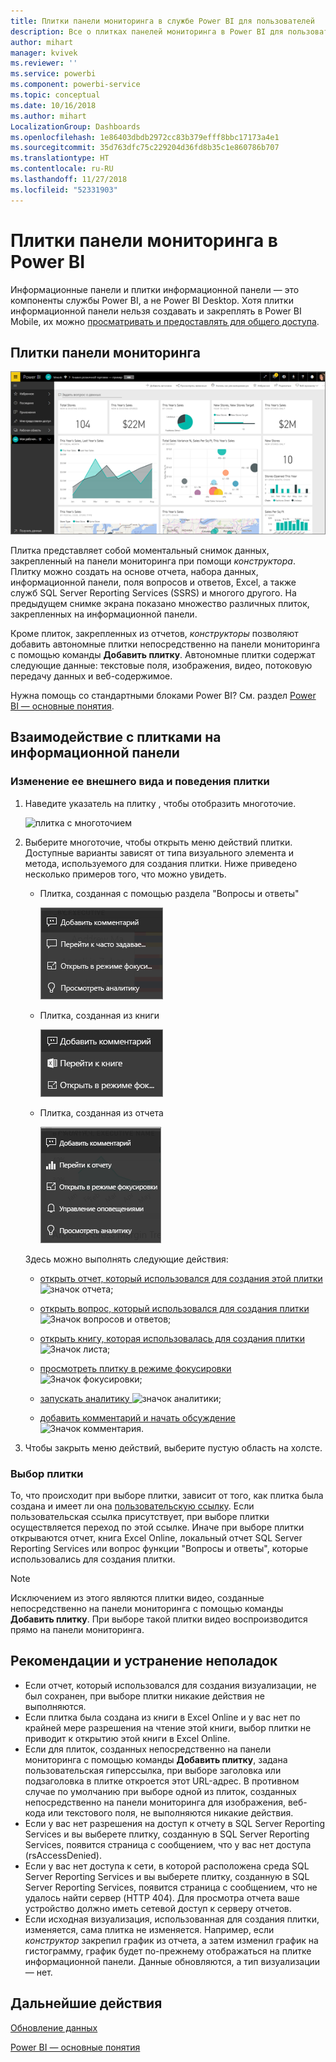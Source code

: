 ```yaml
---
title: Плитки панели мониторинга в службе Power BI для пользователей
description: Все о плитках панелей мониторинга в Power BI для пользователей. Это плитки, созданные в SQL Server Reporting Services (SSRS).
author: mihart
manager: kvivek
ms.reviewer: ''
ms.service: powerbi
ms.component: powerbi-service
ms.topic: conceptual
ms.date: 10/16/2018
ms.author: mihart
LocalizationGroup: Dashboards
ms.openlocfilehash: 1e86403dbdb2972cc83b379efff8bbc17173a4e1
ms.sourcegitcommit: 35d763dfc75c229204d36fd8b35c1e860786b707
ms.translationtype: HT
ms.contentlocale: ru-RU
ms.lasthandoff: 11/27/2018
ms.locfileid: "52331903"
---
```

# <a name="dashboard-tiles-in-power-bi"></a>Плитки панели мониторинга в Power BI
Информационные панели и плитки информационной панели — это компоненты службы Power BI, а не Power BI Desktop. Хотя плитки информационной панели нельзя создавать и закреплять в Power BI Mobile, их можно [просматривать и предоставлять для общего доступа](mobile/mobile-tiles-in-the-mobile-apps.md). 

## <a name="dashboard-tiles"></a>Плитки панели мониторинга
![Панель мониторинга Power BI](./media/end-user-tiles/power-bi-dashboard.png)

Плитка представляет собой моментальный снимок данных, закрепленный на панели мониторинга при помощи *конструктора*. Плитку можно создать на основе отчета, набора данных, информационной панели, поля вопросов и ответов, Excel, а также служб SQL Server Reporting Services (SSRS) и многого другого.  На предыдущем снимке экрана показано множество различных плиток, закрепленных на информационной панели.

Кроме плиток, закрепленных из отчетов, *конструкторы* позволяют добавить автономные плитки непосредственно на панели мониторинга с помощью команды **Добавить плитку**. Автономные плитки содержат следующие данные: текстовые поля, изображения, видео, потоковую передачу данных и веб-содержимое.

Нужна помощь со стандартными блоками Power BI?  См. раздел [Power BI — основные понятия](end-user-basic-concepts.md).


## <a name="interacting-with-tiles-on-a-dashboard"></a>Взаимодействие с плитками на информационной панели

### <a name="hover-over-a-tile-to-change-the-appearance-and-behavior"></a>Изменение ее внешнего вида и поведения плитки
1. Наведите указатель на плитку , чтобы отобразить многоточие.
   
    ![плитка с многоточием](./media/end-user-tiles/ellipses_new.png)
2. Выберите многоточие, чтобы открыть меню действий плитки. Доступные варианты зависят от типа визуального элемента и метода, используемого для создания плитки. Ниже приведено несколько примеров того, что можно увидеть.

    - Плитка, созданная с помощью раздела "Вопросы и ответы"
   
        ![значок многоточия](./media/end-user-tiles/power-bi-menu1.png)

    - Плитка, созданная из книги
   
        ![значок многоточия](./media/end-user-tiles/power-bi-menu2.png)

    - Плитка, созданная из отчета
   
        ![значок многоточия](./media/end-user-tiles/power-bi-menu3.png)
   
    Здесь можно выполнять следующие действия:
   
   * [открыть отчет, который использовался для создания этой плитки ](end-user-reports.md) ![значок отчета](./media/end-user-tiles/chart-icon.jpg);  
   
   * [открыть вопрос, который использовался для создания плитки ](end-user-reports.md) ![Значок вопросов и ответов](./media/end-user-tiles/qna-icon.png);  
   

   * [открыть книгу, которая использовалась для создания плитки ](end-user-reports.md) ![Значок листа](./media/end-user-tiles/power-bi-open-worksheet.png);  
    * [просмотреть плитку в режиме фокусировки ](end-user-focus.md) ![Значок фокусировки](./media/end-user-tiles/fullscreen-icon.jpg);  
     * [запускать аналитику ](end-user-insights.md) ![значок аналитики](./media/end-user-tiles/power-bi-insights.png);
    * [добавить комментарий и начать обсуждение](end-user-comment.md) ![Значок комментария](./media/end-user-tiles/comment-icons.png).

3. Чтобы закрыть меню действий, выберите пустую область на холсте.

### <a name="select-click-a-tile"></a>Выбор плитки
То, что происходит при выборе плитки, зависит от того, как плитка была создана и имеет ли она [пользовательскую ссылку](../service-dashboard-edit-tile.md). Если пользовательская ссылка присутствует, при выборе плитки осуществляется переход по этой ссылке. Иначе при выборе плитки открываются отчет, книга Excel Online, локальный отчет SQL Server Reporting Services или вопрос функции "Вопросы и ответы", которые использовались для создания плитки.

> [!NOTE]
> Исключением из этого являются плитки видео, созданные непосредственно на панели мониторинга с помощью команды **Добавить плитку**. При выборе такой плитки видео воспроизводится прямо на панели мониторинга.   
> 
> 

## <a name="considerations-and-troubleshooting"></a>Рекомендации и устранение неполадок
* Если отчет, который использовался для создания визуализации, не был сохранен, при выборе плитки никакие действия не выполняются.
* Если плитка была создана из книги в Excel Online и у вас нет по крайней мере разрешения на чтение этой книги, выбор плитки не приводит к открытию этой книги в Excel Online.
* Если для плиток, созданных непосредственно на панели мониторинга с помощью команды **Добавить плитку**, задана пользовательская гиперссылка, при выборе заголовка или подзаголовка в плитке откроется этот URL-адрес.  В противном случае по умолчанию при выборе одной из плиток, созданных непосредственно на панели мониторинга для изображения, веб-кода или текстового поля, не выполняются никакие действия.
* Если у вас нет разрешения на доступ к отчету в SQL Server Reporting Services и вы выберете плитку, созданную в SQL Server Reporting Services, появится страница с сообщением, что у вас нет доступа (rsAccessDenied).
* Если у вас нет доступа к сети, в которой расположена среда SQL Server Reporting Services и вы выберете плитку, созданную в SQL Server Reporting Services, появится страница с сообщением, что не удалось найти сервер (HTTP 404). Для просмотра отчета ваше устройство должно иметь сетевой доступ к серверу отчетов.
* Если исходная визуализация, использованная для создания плитки, изменяется, сама плитка не изменяется.  Например, если *конструктор* закрепил график из отчета, а затем изменил график на гистограмму, график будет по-прежнему отображаться на плитке информационной панели. Данные обновляются, а тип визуализации — нет.

## <a name="next-steps"></a>Дальнейшие действия
[Обновление данных](../refresh-data.md)

[Power BI — основные понятия](end-user-basic-concepts.md)
